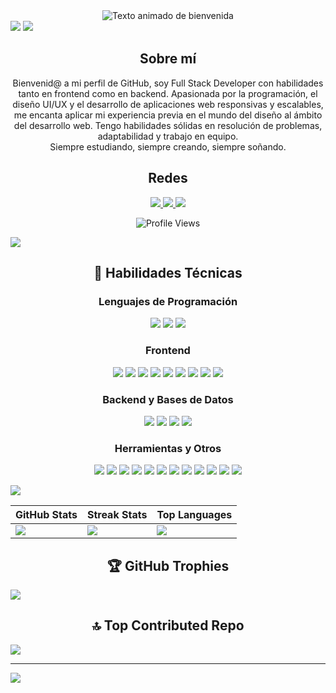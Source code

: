 <div align="center">
  <img src="https://readme-typing-svg.herokuapp.com?font=Open+Sans&weight=200&size=17&duration=4000&pause=1000&color=008080&background=58E0FF00&center=true&multiline=true&random=false&width=435&lines=Hola%2C+soy+Gabriella+Bevilacqua;Bienvenid@+a+mi+mundo+de+programación" alt="Texto animado de bienvenida" />
</div>
<img src="https://media.licdn.com/dms/image/v2/D4D16AQHTaZP-Pxj7mQ/profile-displaybackgroundimage-shrink_350_1400/profile-displaybackgroundimage-shrink_350_1400/0/1738269312964?e=1744848000&v=beta&t=vAFSR6FBjDHsr2JgNJorBKAI9KABJ4QUQ8_i2waPdqk">

<!-- Línea separadora -->
<img src="https://user-images.githubusercontent.com/73097560/115834477-dbab4500-a447-11eb-908a-139a6edaec5c.gif">

<h2 align="center">
  Sobre mí
</h2>

<div align="center">
Bienvenid@ a mi perfil de GitHub, soy Full Stack Developer con habilidades tanto en frontend como en backend. Apasionada por la programación, el diseño UI/UX y el desarrollo de aplicaciones web responsivas y escalables, me encanta aplicar mi experiencia previa en el mundo del diseño al ámbito del desarrollo web. Tengo habilidades sólidas en resolución de problemas, adaptabilidad y trabajo en equipo. </br> Siempre estudiando, siempre creando, siempre soñando.
</div>

<h2 align="center">
  Redes 
</h2>
<p align="center">
  <a href="https://discord.gg/gabriella_bevilacqua_60523">
    <img src="https://img.shields.io/badge/Discord-%237289DA.svg?logo=discord&logoColor=white" />
  </a>
  <a href="https://linkedin.com/in/gabriellabevilacqua">
    <img src="https://img.shields.io/badge/LinkedIn-%230077B5.svg?logo=linkedin&logoColor=white" />
  </a>
  <a href="mailto:bevi.gaby@gmail.com">
    <img src="https://img.shields.io/badge/Email-D14836?logo=gmail&logoColor=white" />
  </a>
</p>

<p align="center">
  <img src="https://komarev.com/ghpvc/?username=GabyBevilacqua&style=for-the-badge&color=FF4500" alt="Profile Views" />
</p>

<!-- Línea separadora -->
<img src="https://user-images.githubusercontent.com/73097560/115834477-dbab4500-a447-11eb-908a-139a6edaec5c.gif">

<h2 align="center">
  🚀 Habilidades Técnicas
</h2>
<h3 align="center">Lenguajes de Programación</h3>
<p align="center">
  <img src="https://img.shields.io/badge/-JavaScript-F7DF1E?style=for-the-badge&logo=javascript&logoColor=black" />
  <img src="https://img.shields.io/badge/-Python-3776AB?style=for-the-badge&logo=python&logoColor=white" />
  <img src="https://img.shields.io/badge/-Java-007396?style=for-the-badge&logo=java&logoColor=white" />
</p>
<h3 align="center">Frontend</h3>
<p align="center">
  <img src="https://img.shields.io/badge/-React-61DAFB?style=for-the-badge&logo=react&logoColor=black" />
  <img src="https://img.shields.io/badge/React_Router-CA4245?style=for-the-badge&logo=react-router&logoColor=white" />
  <img src="https://img.shields.io/badge/Next-black?style=for-the-badge&logo=next.js&logoColor=white" />
  <img src="https://img.shields.io/badge/-HTML5-E34F26?style=for-the-badge&logo=html5&logoColor=white" />
  <img src="https://img.shields.io/badge/-CSS3-1572B6?style=for-the-badge&logo=css3&logoColor=white" />
  <img src="https://img.shields.io/badge/bootstrap-%238511FA.svg?style=for-the-badge&logo=bootstrap&logoColor=white" />
  <img src="https://img.shields.io/badge/-Tailwind_CSS-38B2AC?style=for-the-badge&logo=tailwind-css&logoColor=white" />
  <img src="https://img.shields.io/badge/WordPress-%23117AC9.svg?style=for-the-badge&logo=WordPress&logoColor=white" />
  <img src="https://img.shields.io/badge/jquery-%230769AD.svg?style=for-the-badge&logo=jquery&logoColor=white" />
</p>
<h3 align="center">Backend y Bases de Datos</h3>
<p align="center">
  <img src="https://img.shields.io/badge/-Node.js-339933?style=for-the-badge&logo=node.js&logoColor=white" />
  <img src="https://img.shields.io/badge/-MySQL-4479A1?style=for-the-badge&logo=mysql&logoColor=white" />
  <img src="https://img.shields.io/badge/-Flask-000000?style=for-the-badge&logo=flask&logoColor=white" />
  <img src="https://img.shields.io/badge/JWT-black?style=for-the-badge&logo=JSON%20web%20tokens" />
</p>
<h3 align="center">Herramientas y Otros</h3>
<p align="center">
  <img src="https://img.shields.io/badge/-Git-F05032?style=for-the-badge&logo=git&logoColor=white" />
  <img src="https://img.shields.io/badge/-GitHub-181717?style=for-the-badge&logo=github&logoColor=white" />
  <img src="https://img.shields.io/badge/-VS_Code-007ACC?style=for-the-badge&logo=visual-studio-code&logoColor=white" />
  <img src="https://img.shields.io/badge/-Postman-FF6C37?style=for-the-badge&logo=postman&logoColor=white" />
  <img src="https://img.shields.io/badge/-Figma-F24E1E?style=for-the-badge&logo=figma&logoColor=white" />
  <img src="https://img.shields.io/badge/-Docker-2496ED?style=for-the-badge&logo=docker&logoColor=white" />
  <img src="https://img.shields.io/badge/vercel-%23000000.svg?style=for-the-badge&logo=vercel&logoColor=white" />
  <img src="https://img.shields.io/badge/Render-%46E3B7.svg?style=for-the-badge&logo=render&logoColor=white" />
  <img src="https://img.shields.io/badge/adobe%20photoshop-%2331A8FF.svg?style=for-the-badge&logo=adobe%20photoshop&logoColor=white" />
  <img src="https://img.shields.io/badge/adobe%20illustrator-%23FF9A00.svg?style=for-the-badge&logo=adobe%20illustrator&logoColor=white" />
  <img src="https://img.shields.io/badge/blender-%23F5792A.svg?style=for-the-badge&logo=blender&logoColor=white" />
  <img src="https://img.shields.io/badge/SketchUp-005F9E?style=for-the-badge&logo=sketchup&logoColor=white" />
</p>
<!-- Línea separadora -->
<img src="https://user-images.githubusercontent.com/73097560/115834477-dbab4500-a447-11eb-908a-139a6edaec5c.gif">

| GitHub Stats | Streak Stats | Top Languages |
|-------------|-------------|--------------|
| ![](https://github-readme-stats.vercel.app/api?username=GabyBevilacqua&theme=dark&hide_border=false&include_all_commits=false&count_private=false) | ![](https://github-readme-streak-stats.herokuapp.com/?user=GabyBevilacqua&theme=dark&hide_border=false) | ![](https://github-readme-stats.vercel.app/api/top-langs/?username=GabyBevilacqua&theme=dark&hide_border=false&include_all_commits=false&count_private=false&layout=compact) |


<h2 align="center"> 
  🏆 GitHub Trophies
</h2>

![](https://github-profile-trophy.vercel.app/?username=GabyBevilacqua&theme=radical&no-frame=false&no-bg=true&margin-w=4)

<h2 align="center"> 
  🔝 Top Contributed Repo
</h2>

![](https://github-contributor-stats.vercel.app/api?username=GabyBevilacqua&limit=5&theme=dark&combine_all_yearly_contributions=true)

---
[![](https://visitcount.itsvg.in/api?id=GabyBevilacqua&icon=0&color=0)](https://visitcount.itsvg.in)

<!-- Proudly created with GPRM ( https://gprm.itsvg.in ) -->
